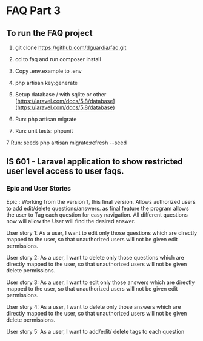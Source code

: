 # FAQ Part 3

## To run the FAQ project 

1. git clone https://github.com/dguardia/faq.git

2. cd to faq and run composer install

3. Copy .env.example to .env

4. php artisan key:generate

4. Setup database / with sqlite or other [https://laravel.com/docs/5.8/database](https://laravel.com/docs/5.8/database) 

5. Run: php artisan migrate

6. Run: unit tests: phpunit

7 Run: seeds php artisan migrate:refresh --seed



## IS 601 - Laravel application to show restricted user level access to user faqs.


### Epic and User Stories

Epic : Working from the version 1, this final version, Allows authorized users to add edit/delete questions/answers. as final feature 
the program allows the user to Tag each question for easy navigation. All different questions now will allow the User will find the desired answer.

User story 1: As a user, I want to edit only those questions which are directly mapped to the user, so that unauthorized users will not be given edit permissions.

User story 2: As a user, I want to delete only those questions which are directly mapped to the user, so that unauthorized users will not be given delete permissions.

User story 3: As a user, I want to edit only those answers which are directly mapped to the user, so that unauthorized users will not be given edit permissions.

User story 4: As a user, I want to delete only those answers which are directly mapped to the user, so that unauthorized users will not be given delete permissions.

User story 5: As a user, I want to add/edit/ delete tags to each question

 
